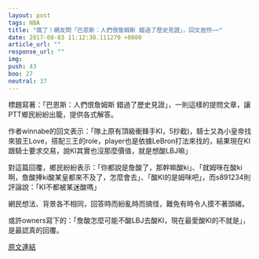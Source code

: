 ```yaml
---
layout: post
tags: NBA
title: "瘋了！網友問「巴恩斯：人們恨詹姆斯 錯過了歷史見證」，回文居然⋯⋯"
date: 2017-08-03 11:12:38.111270 +0800
article_url: ""
response_url: ""
img: 
push: 43
boo: 27
neutral: 37
---
```


標題寫著：「巴恩斯：人們恨詹姆斯 錯過了歷史見證」，一則這樣的提問文章，讓PTT鄉民紛紛出籠，提供各式解答。

作者winnabe的回文表示：「隊上原有頂級衝鋒手KI，5抄截)，騎士又為小皇帝找來狼王Love，搭配三王的role，player也是依據LeBron打法來找的，結果現在KI跟騎士要求交易，說KI其實也沒那麼價值，就是想酸LBJ嘛」

對這篇回覆，鄉民紛紛表示：「你都說是詹酸了，那幹嘛酸ki」、「就姆咪在酸ki啊，詹酸捧ki酸某皇都來不及了，怎麼會去」、「酸KI的是姆咪吧」，而s891234則評論說：「KI不都被某迷酸嗎」

網民想法、背景各不相同，回答時而紛亂時而搞怪，難免有時令人摸不著頭緒。

或許owners寫下的：「詹酸怎麼可能不酸LBJ去酸KI，現在最愛酸KI的不就是」，是最認真的回覆。

<a href = "https://www.ptt.cc/bbs/NBA/M.1501557574.A.73F.html">原文連結</a>

